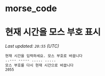 # morse_code
# 현재 시간을 모스 부호 표시
<!-- MORSE_TIME_START -->
_Last updated: `20:55` (UTC)_

```
현재 시간을 입력하세요. 모스 부호로 바꿉니다
..--- ----- ..... .....
모스 부호를 다시 현재 시간으로 바꿉니다
2055
```
<!-- MORSE_TIME_END -->
